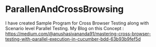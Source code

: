 # ParallenAndCrossBrowsing
I have created Sample Program for Cross Browser Testing along with Scenario level Parallel Testing.
My Blog on this Concept : https://medium.com/@anushasivananda91/mastering-cross-browser-testing-with-parallel-execution-in-cucumber-bdd-63b93b9fef5d
